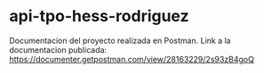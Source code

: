 # api-tpo-hess-rodriguez
Documentacion del proyecto realizada en Postman.
Link a la documentacion publicada: https://documenter.getpostman.com/view/28163229/2s93zB4goQ
